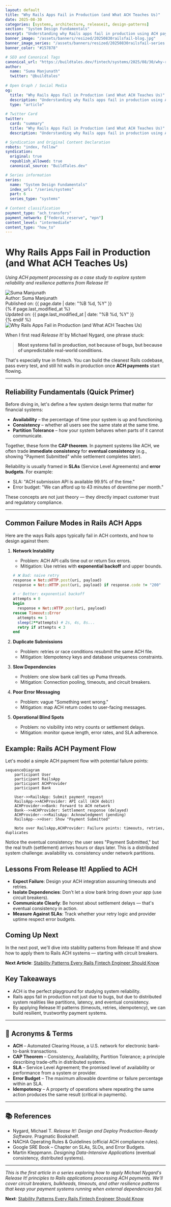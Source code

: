 ```yaml
---
layout: default
title: "Why Rails Apps Fail in Production (and What ACH Teaches Us)"
date: 2025-08-30
categories: [systems, architecture, releaseit, design-patterns]
section: "System Design Fundamentals"
excerpt: "Understanding why Rails apps fail in production using ACH payment processing as a case study, and how to apply Release It! principles for resilience."
banner_image: "/assets/banners/resized/20250830railsfail-blog.jpg"
banner_image_series: "/assets/banners/resized/20250830railsfail-series.jpg"
banner_color: "#157878"

# SEO and Canonical Tags
canonical_url: "https://buildtales.dev/fintech/systems/2025/08/30/why-rails-apps-fail-production-ach-teaches-us.html"
author:
  name: "Suma Manjunath"
  twitter: "@buildtales"
  
# Open Graph / Social Media
og:
  title: "Why Rails Apps Fail in Production (and What ACH Teaches Us)"
  description: "Understanding why Rails apps fail in production using ACH payment processing as a case study, and how to apply Release It! principles for resilience."
  type: "article"
  
# Twitter Card
twitter:
  card: "summary"
  title: "Why Rails Apps Fail in Production (and What ACH Teaches Us)"
  description: "Understanding why Rails apps fail in production using ACH payment processing as a case study, and how to apply Release It! principles for resilience."

# Syndication and Original Content Declaration
robots: "index, follow"
syndication:
  original: true
  republish_allowed: true
  canonical_source: "BuildTales.dev"

# Series information
series:
  name: "System Design Fundamentals"
  index_url: "/series/systems"
  part: 6
  series_type: "systems"
  
# Content classification
payment_type: "ach_transfers"
payment_network: ["federal_reserve", "epn"]
content_level: "intermediate"
content_type: "how_to"
---
```


# Why Rails Apps Fail in Production (and What ACH Teaches Us)
*Using ACH payment processing as a case study to explore system reliability and resilience patterns from Release It!*

<div class="personal-branding">
  <img src="/assets/images/ghibli-avatar.jpg" alt="Suma Manjunath" class="ghibli-avatar">
  <div class="author-info">
    <div class="author-name">Author: Suma Manjunath</div>
    <div class="publish-date">Published on: {{ page.date | date: "%B %d, %Y" }}</div>
    {% if page.last_modified_at %}
    <div class="update-date">Updated on: {{ page.last_modified_at | date: "%B %d, %Y" }}</div>
    {% endif %}
  </div>
</div>  

<img src="/assets/banners/resized/20250830railsfail-blog.jpg" alt="Why Rails Apps Fail in Production (and What ACH Teaches Us)" class="article-header-image">

When I first read *Release It!* by Michael Nygard, one phrase stuck:  

> **Most systems fail in production, not because of bugs, but because of unpredictable real-world conditions.**

That's especially true in fintech. You can build the cleanest Rails codebase, pass every test, and still hit walls in production once **ACH payments** start flowing.  

---

## Reliability Fundamentals (Quick Primer)

Before diving in, let's define a few system design terms that matter for financial systems:  

- **Availability** – the percentage of time your system is up and functioning.  
- **Consistency** – whether all users see the same state at the same time.  
- **Partition Tolerance** – how your system behaves when parts of it cannot communicate.  

Together, these form the **CAP theorem**. In payment systems like ACH, we often trade **immediate consistency** for **eventual consistency** (e.g., showing "Payment Submitted" while settlement completes later).  

Reliability is usually framed in **SLAs** (Service Level Agreements) and **error budgets**. For example:  
- SLA: "ACH submission API is available 99.9% of the time."  
- Error budget: "We can afford up to 43 minutes of downtime per month."  

These concepts are not just theory — they directly impact customer trust and regulatory compliance.  

---

## Common Failure Modes in Rails ACH Apps

Here are the ways Rails apps typically fail in ACH contexts, and how to design against them:

1. **Network Instability**  
   - Problem: ACH API calls time out or return 5xx errors.  
   - Mitigation: Use retries with **exponential backoff** and upper bounds.  

   ```ruby
   # ❌ Bad: naive retry
   response = Net::HTTP.post(uri, payload)
   response = Net::HTTP.post(uri, payload) if response.code != "200"

   # ✅ Better: exponential backoff
   attempts = 0
   begin
     response = Net::HTTP.post(uri, payload)
   rescue Timeout::Error
     attempts += 1
     sleep(2**attempts) # 2s, 4s, 8s...
     retry if attempts < 3
   end
   ```

2. **Duplicate Submissions**  
   - Problem: retries or race conditions resubmit the same ACH file.  
   - Mitigation: Idempotency keys and database uniqueness constraints.  

3. **Slow Dependencies**  
   - Problem: one slow bank call ties up Puma threads.  
   - Mitigation: Connection pooling, timeouts, and circuit breakers.  

4. **Poor Error Messaging**  
   - Problem: vague "Something went wrong."  
   - Mitigation: map ACH return codes to user-facing messages.  

5. **Operational Blind Spots**  
   - Problem: no visibility into retry counts or settlement delays.  
   - Mitigation: monitor queue length, error rates, and SLA adherence.  

## Example: Rails ACH Payment Flow

Let's model a simple ACH payment flow with potential failure points:

```mermaid
sequenceDiagram
    participant User
    participant RailsApp
    participant ACHProvider
    participant Bank

    User->>RailsApp: Submit payment request
    RailsApp->>ACHProvider: API call (ACH debit)
    ACHProvider->>Bank: Forward to ACH network
    Bank-->>ACHProvider: Settlement response (delayed)
    ACHProvider-->>RailsApp: Acknowledgment (pending)
    RailsApp-->>User: Show "Payment Submitted"

    Note over RailsApp,ACHProvider: Failure points: timeouts, retries, duplicates
```

Notice the eventual consistency: the user sees "Payment Submitted," but the real truth (settlement) arrives hours or days later. This is a distributed system challenge: availability vs. consistency under network partitions.

## Lessons From Release It! Applied to ACH

- **Expect Failure**: Design your ACH integration assuming timeouts and retries.
- **Isolate Dependencies**: Don't let a slow bank bring down your app (use circuit breakers).
- **Communicate Clearly**: Be honest about settlement delays — that's eventual consistency in action.
- **Measure Against SLAs**: Track whether your retry logic and provider uptime respect error budgets.

## Coming Up Next

In the next post, we'll dive into stability patterns from Release It! and show how to apply them to Rails ACH systems — starting with circuit breakers.

**Next Article**: [Stability Patterns Every Rails Fintech Engineer Should Know](/2025/08/31/stability-patterns-every-rails-fintech-engineer-should-know.html)

## Key Takeaways

- ACH is the perfect playground for studying system reliability.
- Rails apps fail in production not just due to bugs, but due to distributed system realities like partitions, latency, and eventual consistency.
- By applying Release It! patterns (timeouts, retries, idempotency), we can build resilient, trustworthy payment systems.

---

## 📖 Acronyms & Terms

- **ACH** – Automated Clearing House, a U.S. network for electronic bank-to-bank transactions.  
- **CAP Theorem** – Consistency, Availability, Partition Tolerance; a principle describing trade-offs in distributed systems.  
- **SLA** – Service Level Agreement; the promised level of availability or performance from a system or provider.  
- **Error Budget** – The maximum allowable downtime or failure percentage within an SLA.  
- **Idempotency** – A property of operations where repeating the same action produces the same result (critical in payments).  

---

## 📚 References

- Nygard, Michael T. *Release It!: Design and Deploy Production-Ready Software*. Pragmatic Bookshelf.  
- NACHA Operating Rules & Guidelines (official ACH compliance rules).  
- Google SRE Book – Chapter on SLAs, SLOs, and Error Budgets.  
- Martin Kleppmann. *Designing Data-Intensive Applications* (eventual consistency, distributed systems).  

---


*This is the first article in a series exploring how to apply Michael Nygard's Release It! principles to Rails applications processing ACH payments. We'll cover circuit breakers, bulkheads, timeouts, and other resilience patterns that keep your payment systems running when external dependencies fail.*

**Next**: [Stability Patterns Every Rails Fintech Engineer Should Know](/2025/08/31/stability-patterns-every-rails-fintech-engineer-should-know.html)

